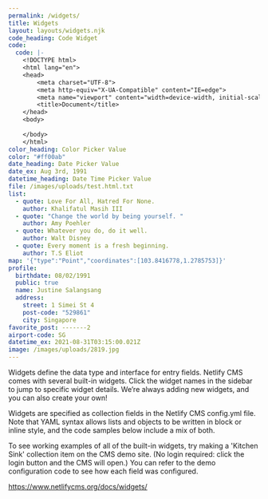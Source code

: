 ```yaml
---
permalink: /widgets/
title: Widgets
layout: layouts/widgets.njk
code_heading: Code Widget
code:
  code: |-
    <!DOCTYPE html>
    <html lang="en">
    <head>
        <meta charset="UTF-8">
        <meta http-equiv="X-UA-Compatible" content="IE=edge">
        <meta name="viewport" content="width=device-width, initial-scale=1.0">
        <title>Document</title>
    </head>
    <body>
        
    </body>
    </html>
color_heading: Color Picker Value
color: "#ff00ab"
date_heading: Date Picker Value
date_ex: Aug 3rd, 1991
datetime_heading: Date Time Picker Value
file: /images/uploads/test.html.txt
list:
  - quote: Love For All, Hatred For None.
    author: Khalifatul Masih III
  - quote: "Change the world by being yourself. "
    author: Amy Poehler
  - quote: Whatever you do, do it well.
    author: Walt Disney
  - quote: Every moment is a fresh beginning.
    author: T.S Eliot
map: '{"type":"Point","coordinates":[103.8416778,1.2785753]}'
profile:
  birthdate: 08/02/1991
  public: true
  name: Justine Salangsang
  address:
    street: 1 Simei St 4
    post-code: "529861"
    city: Singapore
favorite_post: -------2
airport-code: SG
datetime_ex: 2021-08-31T03:15:00.021Z
image: /images/uploads/2819.jpg
---
```

Widgets define the data type and interface for entry fields. Netlify CMS comes with several built-in widgets. Click the widget names in the sidebar to jump to specific widget details. We’re always adding new widgets, and you can also create your own!

Widgets are specified as collection fields in the Netlify CMS config.yml file. Note that YAML syntax allows lists and objects to be written in block or inline style, and the code samples below include a mix of both.

To see working examples of all of the built-in widgets, try making a 'Kitchen Sink' collection item on the CMS demo site. (No login required: click the login button and the CMS will open.) You can refer to the demo configuration code to see how each field was configured.

<https://www.netlifycms.org/docs/widgets/>

